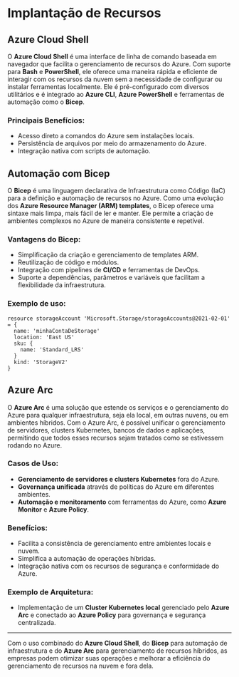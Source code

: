 
# Implantação de Recursos

## Azure Cloud Shell
O **Azure Cloud Shell** é uma interface de linha de comando baseada em navegador que facilita o gerenciamento de recursos do Azure. Com suporte para **Bash** e **PowerShell**, ele oferece uma maneira rápida e eficiente de interagir com os recursos da nuvem sem a necessidade de configurar ou instalar ferramentas localmente. Ele é pré-configurado com diversos utilitários e é integrado ao **Azure CLI**, **Azure PowerShell** e ferramentas de automação como o **Bicep**.

### Principais Benefícios:
- Acesso direto a comandos do Azure sem instalações locais.
- Persistência de arquivos por meio do armazenamento do Azure.
- Integração nativa com scripts de automação.

## Automação com Bicep
O **Bicep** é uma linguagem declarativa de Infraestrutura como Código (IaC) para a definição e automação de recursos no Azure. Como uma evolução dos **Azure Resource Manager (ARM) templates**, o Bicep oferece uma sintaxe mais limpa, mais fácil de ler e manter. Ele permite a criação de ambientes complexos no Azure de maneira consistente e repetível.

### Vantagens do Bicep:
- Simplificação da criação e gerenciamento de templates ARM.
- Reutilização de código e módulos.
- Integração com pipelines de **CI/CD** e ferramentas de DevOps.
- Suporte a dependências, parâmetros e variáveis que facilitam a flexibilidade da infraestrutura.

### Exemplo de uso:
```bicep
resource storageAccount 'Microsoft.Storage/storageAccounts@2021-02-01' = {
  name: 'minhaContaDeStorage'
  location: 'East US'
  sku: {
    name: 'Standard_LRS'
  }
  kind: 'StorageV2'
}
```

## Azure Arc
O **Azure Arc** é uma solução que estende os serviços e o gerenciamento do Azure para qualquer infraestrutura, seja ela local, em outras nuvens, ou em ambientes híbridos. Com o Azure Arc, é possível unificar o gerenciamento de servidores, clusters Kubernetes, bancos de dados e aplicações, permitindo que todos esses recursos sejam tratados como se estivessem rodando no Azure.

### Casos de Uso:
- **Gerenciamento de servidores e clusters Kubernetes** fora do Azure.
- **Governança unificada** através de políticas do Azure em diferentes ambientes.
- **Automação e monitoramento** com ferramentas do Azure, como **Azure Monitor** e **Azure Policy**.

### Benefícios:
- Facilita a consistência de gerenciamento entre ambientes locais e nuvem.
- Simplifica a automação de operações híbridas.
- Integração nativa com os recursos de segurança e conformidade do Azure.

### Exemplo de Arquitetura:
- Implementação de um **Cluster Kubernetes local** gerenciado pelo **Azure Arc** e conectado ao **Azure Policy** para governança e segurança centralizada.

---

Com o uso combinado do **Azure Cloud Shell**, do **Bicep** para automação de infraestrutura e do **Azure Arc** para gerenciamento de recursos híbridos, as empresas podem otimizar suas operações e melhorar a eficiência do gerenciamento de recursos na nuvem e fora dela.
